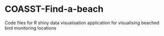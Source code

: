 # COASST-Find-a-beach
Code files for R shiny data visualisation application for visualising beached bird monitoring locations

